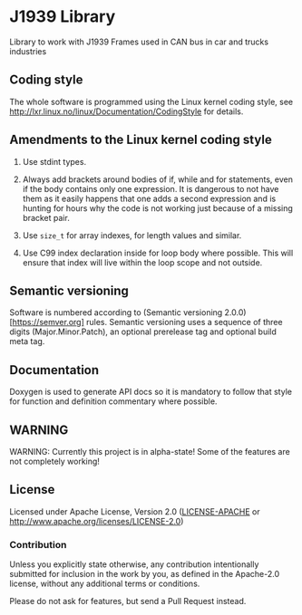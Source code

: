 # J1939 Library

Library to work with J1939 Frames used in CAN bus in car and trucks industries

## Coding style

The whole software is programmed using the Linux kernel coding style, see
http://lxr.linux.no/linux/Documentation/CodingStyle for details.

## Amendments to the Linux kernel coding style

1. Use stdint types.

2. Always add brackets around bodies of if, while and for statements, even
   if the body contains only one expression. It is dangerous to not have them
   as it easily happens that one adds a second expression and is hunting for
   hours why the code is not working just because of a missing bracket pair.

3. Use `size_t` for array indexes, for length values and similar.

4. Use C99 index declaration inside for loop body where possible. This will ensure
   that index will live within the loop scope and not outside.

## Semantic versioning

Software is numbered according to (Semantic versioning 2.0.0)[https://semver.org] rules. 
Semantic versioning uses a sequence of three digits (Major.Minor.Patch),
an optional prerelease tag and optional build meta tag.

## Documentation

Doxygen is used to generate API docs so it is mandatory to follow that
style for function and definition commentary where possible.

## WARNING

WARNING: Currently this project is in alpha-state! Some of the features are
not completely working!

## License

Licensed under Apache License, Version 2.0 ([LICENSE-APACHE](LICENSE-APACHE) or
  http://www.apache.org/licenses/LICENSE-2.0)


### Contribution

Unless you explicitly state otherwise, any contribution intentionally submitted for
inclusion in the work by you, as defined in the Apache-2.0 license, without any
additional terms or conditions.

Please do not ask for features, but send a Pull Request instead.
